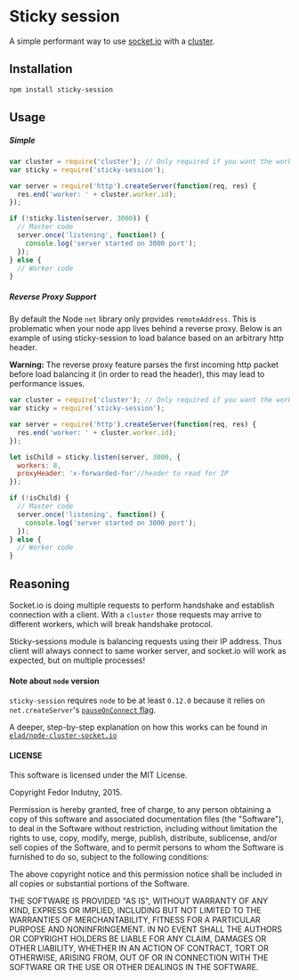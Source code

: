 # Sticky session

A simple performant way to use [socket.io][0] with a [cluster][1].

## Installation

```bash
npm install sticky-session
```

## Usage

##### Simple #####

```javascript
var cluster = require('cluster'); // Only required if you want the worker id
var sticky = require('sticky-session');

var server = require('http').createServer(function(req, res) {
  res.end('worker: ' + cluster.worker.id);
});

if (!sticky.listen(server, 3000)) {
  // Master code
  server.once('listening', function() {
    console.log('server started on 3000 port');
  });
} else {
  // Worker code
}
```


##### Reverse Proxy Support #####

By default the Node `net` library only provides `remoteAddress`. This is problematic when your node app lives behind a reverse proxy. Below is an example of using sticky-session to load balance based on an arbitrary http header.

**Warning:** The reverse proxy feature parses the first incoming http packet before load balancing it (in order to read the header), this may lead to performance issues.

```javascript
var cluster = require('cluster'); // Only required if you want the worker id
var sticky = require('sticky-session');

var server = require('http').createServer(function(req, res) {
  res.end('worker: ' + cluster.worker.id);
});

let isChild = sticky.listen(server, 3000, {
  workers: 8,
  proxyHeader: 'x-forwarded-for'//header to read for IP
});

if (!isChild) {
  // Master code
  server.once('listening', function() {
    console.log('server started on 3000 port');
  });
} else {
  // Worker code
}
```



## Reasoning

Socket.io is doing multiple requests to perform handshake and establish
connection with a client. With a `cluster` those requests may arrive to
different workers, which will break handshake protocol.

Sticky-sessions module is balancing requests using their IP address. Thus
client will always connect to same worker server, and socket.io will work as
expected, but on multiple processes!

#### Note about `node` version

`sticky-session` requires `node` to be at least `0.12.0` because it relies on
`net.createServer`'s [`pauseOnConnect` flag][2].

A deeper, step-by-step explanation on how this works can be found in
[`elad/node-cluster-socket.io`][3]

#### LICENSE

This software is licensed under the MIT License.

Copyright Fedor Indutny, 2015.

Permission is hereby granted, free of charge, to any person obtaining a
copy of this software and associated documentation files (the
"Software"), to deal in the Software without restriction, including
without limitation the rights to use, copy, modify, merge, publish,
distribute, sublicense, and/or sell copies of the Software, and to permit
persons to whom the Software is furnished to do so, subject to the
following conditions:

The above copyright notice and this permission notice shall be included
in all copies or substantial portions of the Software.

THE SOFTWARE IS PROVIDED "AS IS", WITHOUT WARRANTY OF ANY KIND, EXPRESS
OR IMPLIED, INCLUDING BUT NOT LIMITED TO THE WARRANTIES OF
MERCHANTABILITY, FITNESS FOR A PARTICULAR PURPOSE AND NONINFRINGEMENT. IN
NO EVENT SHALL THE AUTHORS OR COPYRIGHT HOLDERS BE LIABLE FOR ANY CLAIM,
DAMAGES OR OTHER LIABILITY, WHETHER IN AN ACTION OF CONTRACT, TORT OR
OTHERWISE, ARISING FROM, OUT OF OR IN CONNECTION WITH THE SOFTWARE OR THE
USE OR OTHER DEALINGS IN THE SOFTWARE.

[0]: http://socket.io/
[1]: http://nodejs.org/docs/latest/api/cluster.html
[2]: https://nodejs.org/api/net.html#net_net_createserver_options_connectionlistener
[3]: https://github.com/elad/node-cluster-socket.io
